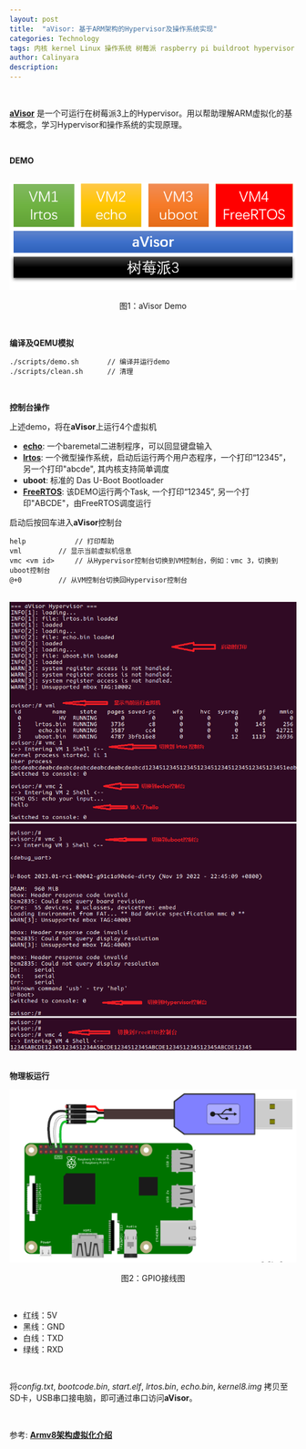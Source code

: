 ```yaml
---
layout: post
title:  "aVisor: 基于ARM架构的Hypervisor及操作系统实现"
categories: Technology
tags: 内核 kernel Linux 操作系统 树莓派 raspberry pi buildroot hypervisor 虚拟机 虚拟化 virtualization OS 调度 arm zh
author: Calinyara
description:
---
```


<br>

**[aVisor](https://github.com/calinyara/avisor)** 是一个可运行在树莓派3上的Hypervisor。用以帮助理解ARM虚拟化的基本概念，学习Hypervisor和操作系统的实现原理。

<br>

**DEMO**

<br>
<div align="center"><img src="/assets/images/20230225-aVisor/aVisor.png"/></div>
<p align="center">图1：aVisor Demo</p>
<br>

**编译及QEMU模拟**

```
./scripts/demo.sh		// 编译并运行demo
./scripts/clean.sh		// 清理
```

<br>

**控制台操作**

上述demo，将在**aVisor**上运行4个虚拟机
- **[echo](https://github.com/calinyara/avisor/tree/main/guests/echo)**:  一个baremetal二进制程序，可以回显键盘输入
- **[lrtos](https://github.com/calinyara/avisor/tree/main/guests/lrtos)**: 一个微型操作系统，启动后运行两个用户态程序，一个打印“12345”， 另一个打印"abcde", 其内核支持简单调度
- **uboot**: 标准的 Das U-Boot Bootloader
- **[FreeRTOS](https://github.com/hacker-jie/freertos-raspi3)**: 该DEMO运行两个Task, 一个打印“12345”, 另一个打印"ABCDE"，由FreeRTOS调度运行 

启动后按回车进入**aVisor**控制台

```
help			// 打印帮助
vml			// 显示当前虚拟机信息
vmc <vm id>		// 从Hypervisor控制台切换到VM控制台，例如：vmc 3，切换到uboot控制台
@+0			// 从VM控制台切换回Hypervisor控制台
```

<br>

<div align="center"><img src="/assets/images/20230225-aVisor/running1.png"/></div>
<div align="center"><img src="/assets/images/20230225-aVisor/running2.png"/></div>
<div align="center"><img src="/assets/images/20230225-aVisor/running3.png"/></div>
<br>

**物理板运行**
<br>
<div align="center"><img src="/assets/images/20230225-aVisor/phy_board.png"/></div>
<p align="center">图2：GPIO接线图</p>

<br>

- 红线：5V
- 黑线：GND
- 白线：TXD
- 绿线：RXD

<br>

将*config.txt*, *bootcode.bin*, *start.elf*, *lrtos.bin*, *echo.bin*, *kernel8.img* 拷贝至SD卡，USB串口接电脑，即可通过串口访问**aVisor**。

<br>

参考: [**Armv8架构虚拟化介绍**](https://calinyara.github.io/technology/2019/11/03/armv8-virtualization.html)

<br>

<!-- Global site tag (gtag.js) - Google Analytics -->

<script async src="https://www.googletagmanager.com/gtag/js?id=UA-66555622-4"></script>
<script>
  window.dataLayer = window.dataLayer || [];
  function gtag(){dataLayer.push(arguments);}
  gtag('js', new Date());
  gtag('config', 'UA-66555622-4');
</script>


<!-- Google tag (gtag.js) -->
<script async src="https://www.googletagmanager.com/gtag/js?id=G-27WH7FZ7KT"></script>
<script>
  window.dataLayer = window.dataLayer || [];
  function gtag(){dataLayer.push(arguments);}
  gtag('js', new Date());
  gtag('config', 'G-27WH7FZ7KT');
</script>